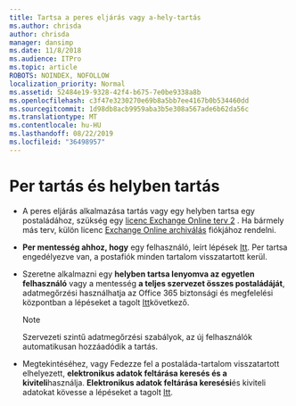```yaml
---
title: Tartsa a peres eljárás vagy a-hely-tartás
ms.author: chrisda
author: chrisda
manager: dansimp
ms.date: 11/8/2018
ms.audience: ITPro
ms.topic: article
ROBOTS: NOINDEX, NOFOLLOW
localization_priority: Normal
ms.assetid: 52484e19-9328-42f4-b675-7e0be9338a8b
ms.openlocfilehash: c3f47e3230270e69b8a5bb7ee4167b0b534460dd
ms.sourcegitcommit: 1d98db8acb9959aba3b5e308a567ade6b62da56c
ms.translationtype: MT
ms.contentlocale: hu-HU
ms.lasthandoff: 08/22/2019
ms.locfileid: "36498957"
---
```

# <a name="about-litigation-holds-and-in-place-holds"></a>Per tartás és helyben tartás

- A peres eljárás alkalmazása tartás vagy egy helyben tartsa egy postaládához, szükség egy [licenc Exchange Online terv 2](https://docs.microsoft.com/office365/servicedescriptions/office-365-platform-service-description/office-365-plan-options) . Ha bármely más terv, külön licenc [Exchange Online archiválás](https://docs.microsoft.com/office365/servicedescriptions/exchange-online-archiving-service-description/exchange-online-archiving-service-description) fiókjához rendelni. 
    
- **Per mentesség ahhoz, hogy** egy felhasználó, leírt lépések [Itt](https://docs.microsoft.com/office365/SecurityCompliance/place-a-mailbox-on-litigation-hold). Per tartsa engedélyezve van, a postafiók minden tartalom visszatartott kerül.
    
- Szeretne alkalmazni egy **helyben tartsa lenyomva az egyetlen felhasználó** vagy a mentesség **a teljes szervezet összes postaládáját**, adatmegőrzési használhatja az Office 365 biztonsági és megfelelési központban a lépéseket a tagolt [Itt](https://docs.microsoft.com/Office365/securitycompliance/retention-policies )következő.
    
    > [!NOTE]
    > Szervezeti szintű adatmegőrzési szabályok, az új felhasználók automatikusan hozzáadódik a tartás. 
  
- Megtekintéséhez, vagy Fedezze fel a postaláda-tartalom visszatartott elhelyezett, **elektronikus adatok feltárása keresés és a kiviteli**használja. **Elektronikus adatok feltárása keresési**és kiviteli adatokat kövesse a lépéseket a tagolt [Itt](https://docs.microsoft.com/office365/securitycompliance/export-search-results).
    

